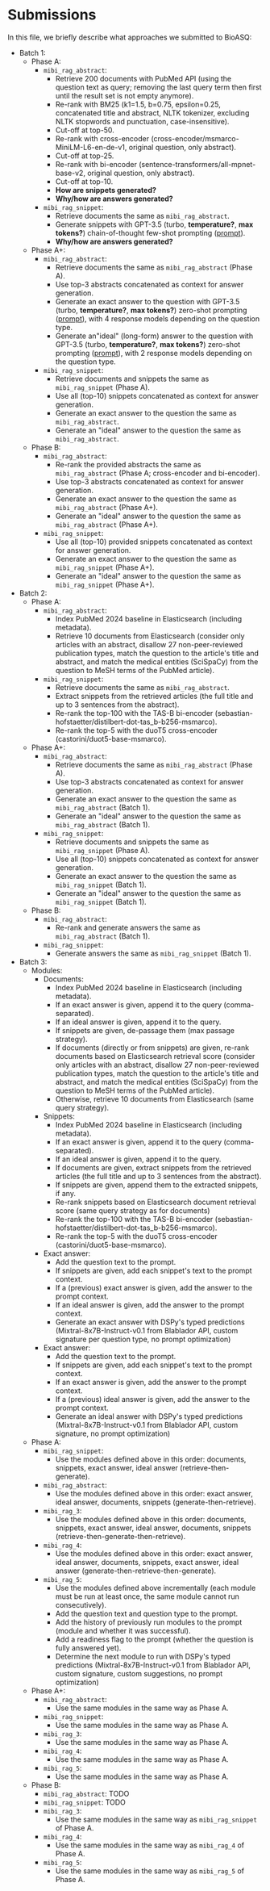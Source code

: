 # Submissions

In this file, we briefly describe what approaches we submitted to BioASQ:

- Batch 1:
  - Phase A:
    - `mibi_rag_abstract`:
      - Retrieve 200 documents with PubMed API (using the question text as query; removing the last query term then first until the result set is not empty anymore).
      - Re-rank with BM25 (k1=1.5, b=0.75, epsilon=0.25, concatenated title and abstract, NLTK tokenizer, excluding NLTK stopwords and punctuation, case-insensitive).
      - Cut-off at top-50.
      - Re-rank with cross-encoder (cross-encoder/msmarco-MiniLM-L6-en-de-v1, original question, only abstract).
      - Cut-off at top-25.
      - Re-rank with bi-encoder (sentence-transformers/all-mpnet-base-v2, original question, only abstract).
      - Cut-off at top-10.
      - **How are snippets generated?**
      - **Why/how are answers generated?**
    - `mibi_rag_snippet`:
      - Retrieve documents the same as `mibi_rag_abstract`.
      - Generate snippets with GPT-3.5 (turbo, **temperature?**, **max tokens?**) chain-of-thought few-shot prompting ([prompt](notebooks/test_templates.py)).
      - **Why/how are answers generated?**
  - Phase A+:
    - `mibi_rag_abstract`:
      - Retrieve documents the same as `mibi_rag_abstract` (Phase A).
      - Use top-3 abstracts concatenated as context for answer generation.
      - Generate an exact answer to the question with GPT-3.5 (turbo, **temperature?**, **max tokens?**) zero-shot prompting ([prompt](notebooks/test_utils.py)), with 4 response models depending on the question type.
      - Generate an"ideal" (long-form) answer to the question with GPT-3.5 (turbo, **temperature?**, **max tokens?**) zero-shot prompting ([prompt](notebooks/test_utils.py)), with 2 response models depending on the question type.
    - `mibi_rag_snippet`:
      - Retrieve documents and snippets the same as `mibi_rag_snippet` (Phase A).
      - Use all (top-10) snippets concatenated as context for answer generation.
      - Generate an exact answer to the question the same as `mibi_rag_abstract`.
      - Generate an "ideal" answer to the question the same as `mibi_rag_abstract`.
  - Phase B:
    - `mibi_rag_abstract`:
      - Re-rank the provided abstracts the same as `mibi_rag_abstract` (Phase A; cross-encoder and bi-encoder).
      - Use top-3 abstracts concatenated as context for answer generation.
      - Generate an exact answer to the question the same as `mibi_rag_abstract` (Phase A+).
      - Generate an "ideal" answer to the question the same as `mibi_rag_abstract` (Phase A+).
    - `mibi_rag_snippet`:
      - Use all (top-10) provided snippets concatenated as context for answer generation.
      - Generate an exact answer to the question the same as `mibi_rag_snippet` (Phase A+).
      - Generate an "ideal" answer to the question the same as `mibi_rag_snippet` (Phase A+).
- Batch 2:
  - Phase A:
    - `mibi_rag_abstract`:
      - Index PubMed 2024 baseline in Elasticsearch (including metadata).
      - Retrieve 10 documents from Elasticsearch (consider only articles with an abstract, disallow 27 non-peer-reviewed publication types, match the question to the article's title and abstract, and match the medical entities (SciSpaCy) from the question to MeSH terms of the PubMed article).
    - `mibi_rag_snippet`:
      - Retrieve documents the same as `mibi_rag_abstract`.
      - Extract snippets from the retrieved articles (the full title and up to 3 sentences from the abstract).
      - Re-rank the top-100 with the TAS-B bi-encoder (sebastian-hofstaetter/distilbert-dot-tas_b-b256-msmarco).
      - Re-rank the top-5 with the duoT5 cross-encoder (castorini/duot5-base-msmarco).
  - Phase A+:
    - `mibi_rag_abstract`:
      - Retrieve documents the same as `mibi_rag_abstract` (Phase A).
      - Use top-3 abstracts concatenated as context for answer generation.
      - Generate an exact answer to the question the same as `mibi_rag_abstract` (Batch 1).
      - Generate an "ideal" answer to the question the same as `mibi_rag_abstract` (Batch 1).
    - `mibi_rag_snippet`:
      - Retrieve documents and snippets the same as `mibi_rag_snippet` (Phase A).
      - Use all (top-10) snippets concatenated as context for answer generation.
      - Generate an exact answer to the question the same as `mibi_rag_snippet` (Batch 1).
      - Generate an "ideal" answer to the question the same as `mibi_rag_snippet` (Batch 1).
  - Phase B:
    - `mibi_rag_abstract`:
      - Re-rank and generate answers the same as  `mibi_rag_abstract` (Batch 1).
    - `mibi_rag_snippet`:
      - Generate answers the same as  `mibi_rag_snippet` (Batch 1).
- Batch 3:
  - Modules:
    - Documents:
      - Index PubMed 2024 baseline in Elasticsearch (including metadata).
      - If an exact answer is given, append it to the query (comma-separated).
      - If an ideal answer is given, append it to the query.
      - If snippets are given, de-passage them (max passage strategy).
      - If documents (directly or from snippets) are given, re-rank documents based on Elasticsearch retrieval score (consider only articles with an abstract, disallow 27 non-peer-reviewed publication types, match the question to the article's title and abstract, and match the medical entities (SciSpaCy) from the question to MeSH terms of the PubMed article).
      - Otherwise, retrieve 10 documents from Elasticsearch (same query strategy).
    - Snippets:
      - Index PubMed 2024 baseline in Elasticsearch (including metadata).
      - If an exact answer is given, append it to the query (comma-separated).
      - If an ideal answer is given, append it to the query.
      - If documents are given, extract snippets from the retrieved articles (the full title and up to 3 sentences from the abstract).
      - If snippets are given, append them to the extracted snippets, if any.
      - Re-rank snippets based on Elasticsearch document retrieval score (same query strategy as for documents)
      - Re-rank the top-100 with the TAS-B bi-encoder (sebastian-hofstaetter/distilbert-dot-tas_b-b256-msmarco).
      - Re-rank the top-5 with the duoT5 cross-encoder (castorini/duot5-base-msmarco).
    - Exact answer:
      - Add the question text to the prompt.
      - If snippets are given, add each snippet's text to the prompt context.
      - If a (previous) exact answer is given, add the answer to the prompt context.
      - If an ideal answer is given, add the answer to the prompt context.
      - Generate an exact answer with DSPy's typed predictions (Mixtral-8x7B-Instruct-v0.1 from Blablador API, custom signature per question type, no prompt optimization)
    - Exact answer:
      - Add the question text to the prompt.
      - If snippets are given, add each snippet's text to the prompt context.
      - If an exact answer is given, add the answer to the prompt context.
      - If a (previous) ideal answer is given, add the answer to the prompt context.
      - Generate an ideal answer with DSPy's typed predictions (Mixtral-8x7B-Instruct-v0.1 from Blablador API, custom signature, no prompt optimization)
  - Phase A:
    - `mibi_rag_snippet`:
      - Use the modules defined above in this order: documents, snippets, exact answer, ideal answer (retrieve-then-generate).
    - `mibi_rag_abstract`:
      - Use the modules defined above in this order: exact answer, ideal answer, documents, snippets (generate-then-retrieve).
    - `mibi_rag_3`:
      - Use the modules defined above in this order: documents, snippets, exact answer, ideal answer, documents, snippets (retrieve-then-generate-then-retrieve).
    - `mibi_rag_4`:
      - Use the modules defined above in this order: exact answer, ideal answer, documents, snippets, exact answer, ideal answer (generate-then-retrieve-then-generate).
    - `mibi_rag_5`:
      - Use the modules defined above incrementally (each module must be run at least once, the same module cannot run consecutively).
      - Add the question text and question type to the prompt.
      - Add the history of previously run modules to the prompt (module and whether it was successful).
      - Add a readiness flag to the prompt (whether the question is fully answered yet).
      - Determine the next module to run with DSPy's typed predictions (Mixtral-8x7B-Instruct-v0.1 from Blablador API, custom signature, custom suggestions, no prompt optimization)
  - Phase A+:
    - `mibi_rag_abstract`:
      - Use the same modules in the same way as Phase A.
    - `mibi_rag_snippet`:
      - Use the same modules in the same way as Phase A.
    - `mibi_rag_3`:
      - Use the same modules in the same way as Phase A.
    - `mibi_rag_4`:
      - Use the same modules in the same way as Phase A.
    - `mibi_rag_5`:
      - Use the same modules in the same way as Phase A.
  - Phase B:
    - `mibi_rag_abstract`: TODO
    - `mibi_rag_snippet`: TODO
    - `mibi_rag_3`:
      - Use the same modules in the same way as `mibi_rag_snippet` of Phase A.
    - `mibi_rag_4`:
      - Use the same modules in the same way as `mibi_rag_4` of Phase A.
    - `mibi_rag_5`:
      - Use the same modules in the same way as `mibi_rag_5` of Phase A.
